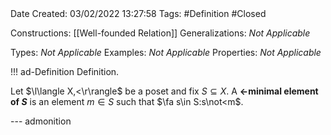 <br />
<br />

Date Created: 03/02/2022 13:27:58
Tags: #Definition #Closed 

Constructions: [[Well-founded Relation]]
Generalizations: _Not Applicable_

Types: _Not Applicable_
Examples: _Not Applicable_
Properties: _Not Applicable_

!!! ad-Definition Definition.

Let $\l\langle X,<\r\rangle$ be a poset and fix $S\subseteq X$. A **$<$-minimal element of $S$** is an element $m\in S$ such that $\fa s\in S:s\not<m$.

--- admonition
